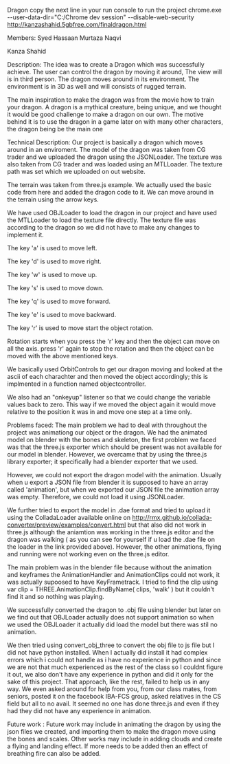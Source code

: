 Dragon
copy the next line in your run console to run the project
chrome.exe --user-data-dir="C:/Chrome dev session" --disable-web-security
http://kanzashahid.5gbfree.com/finaldragon.html

Members:
Syed Hassaan Murtaza Naqvi

Kanza Shahid

Description:
The idea was to create a Dragon which was successfully achieve. The user can control the dragon by moving it around, The view will is in third person. The dragon moves around in its environment. The environment is in 3D as well and will consists of rugged terrain.

The main inspiration to make the dragon was from the movie how to train your dragon. A dragon is a mythical creature, being unique, and we thought it would be good challenge to make a dragon on our own. The motive behind it is to use the dragon in a game later on with many other characters, the dragon being be the main one

Technical Description:
Our project is basically a dragon which moves around in an enviroment. The model of the dragon was taken from CG trader and we uploaded the dragon using the JSONLoader. The texture was also taken from CG trader and was loaded using an MTLLoader. The texture path was set which we uploaded on out website.

The terrain was taken from three.js example. We actually used the basic code from here and added the dragon code to it. We can move around in the terrain using the arrow keys.

We have used OBJLoader to load the dragon in our project and have used the MTLLoader to load the texture file directly. The texture file was according to the dragon so we did not have to make any changes to implement it.

The key 'a' is used to move left.

The key 'd' is used to move right.

The key 'w' is used to move up.

The key 's' is used to move down.

The key 'q' is used to move forward.

The key 'e' is used to move backward.

The key 'r' is used to move start the object rotation.

Rotation starts when you press the 'r' key and then the object can move on all the axis. press 'r' again to stop the rotation and then the object can be moved with the above mentioned keys.

We basically used OrbitControls to get our dragon moving and looked at the ascii of each charachter and then moved the object accordingly; this is implmented in a function named objectcontroller.

We also had an "onkeyup" listener so that we could change the variable values back to zero. This way if we moved the object again it would move relative to the position it was in and move one step at a time only.

Problems faced:
The main problem we had to deal with throughout the project was animationg our object or the dragon. We had the animated model on blender with the bones and skeleton, the first problem we faced was that the three.js exporter which should be present was not available for our model in blender. However, we overcame that by using the three.js library exporter; it specifically had a blender exporter that we used.

However, we could not export the dragon model with the animation. Usually when u export a JSON file from blender it is supposed to have an array called 'animation', but when we exported our JSON file the animation array was empty. Therefore, we could not load it using JSONLoader.

We further tried to export the model in .dae format and tried to upload it using the ColladaLoader available online on http://rmx.github.io/collada-converter/preview/examples/convert.html but that also did not work in three.js although the aniamtion was working in the three.js editor and the dragon was walking ( as you can see for yourself if u load the .dae file on the loader in the link provided above). However, the other animations, flying and running were not working even on the three.js editor.

The main problem was in the blender file because without the animation and keyframes the AnimationHandler and AnimationClips could not work, it was actually supoosed to have KeyFrametrack. I tried to find the clip using var clip = THREE.AnimationClip.findByName( clips, 'walk' ) but it couldn't find it and so nothing was playing.

We successfully converted the dragon to .obj file using blender but later on we find out that OBJLoader actually does not support animation so when we used the OBJLoader it actually did load the model but there was stil no animation.

We then tried using convert_obj_three to convert the obj file to js file but I did not have python installed. When I actually did install it had complex errors which i could not handle as i have no experience in python and since we are not that much experienced as the rest of the class so I couldnt figure it out, we also don't have any experience in python and did it only for the sake of this project. That approach, like the rest, failed to help us in any way. We even asked around for help from you, from our class mates, from seniors, posted it on the facebook IBA-FCS group, asked relatives in the CS field but all to no avail. It seemed no one has done three.js and even if they had they did not have any experience in animation.

Future work :
Future work may include in animating the dragon by using the json files we created, and importing them to make the dragon move using the bones and scales. Other works may include in adding clouds and create a flying and landing effect. If more needs to be added then an effect of breathing fire can also be added.
